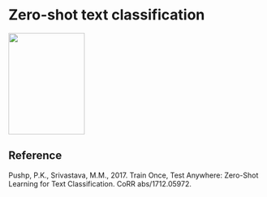 # Zero-shot text classification

<img src="https://d3i71xaburhd42.cloudfront.net/741bc2a80d0b0e1c35233136cbf8a70ceb945724/4-Figure2-1.png" width="150" height="200" />

## Reference
Pushp, P.K., Srivastava, M.M., 2017. Train Once, Test Anywhere: Zero-Shot Learning for Text Classification. CoRR abs/1712.05972.

